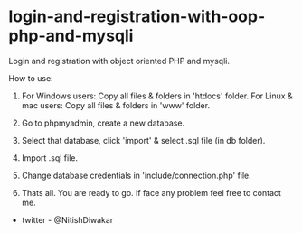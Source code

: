# login-and-registration-with-oop-php-and-mysqli
Login and registration with object oriented PHP and mysqli.

How to use:
1. For Windows users: Copy all files & folders in 'htdocs' folder.
   For Linux & mac users: Copy all files & folders in 'www' folder.
   
2. Go to phpmyadmin, create a new database.

3. Select that database, click 'import' & select .sql file (in db folder).

4. Import .sql file.

5. Change database credentials in 'include/connection.php' file.

6. Thats all. You are ready to go. If face any problem feel free to contact me.

  * twitter - @NitishDiwakar
